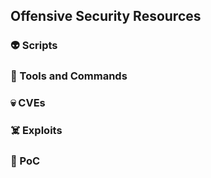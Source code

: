 ## Offensive Security Resources

### :alien: Scripts
### :round_pushpin: Tools and Commands
### :skull: CVEs
### :skull_and_crossbones: Exploits
### :space_invader: PoC
